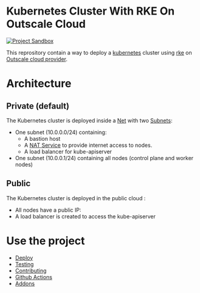 # Kubernetes Cluster With RKE On Outscale Cloud
[![Project Sandbox](https://docs.outscale.com/fr/userguide/_images/Project-Sandbox-yellow.svg)](https://docs.outscale.com/en/userguide/Open-Source-Projects.html)

This reprository contain a way to deploy a [kubernetes](https://kubernetes.io/) cluster using [rke](https://rancher.com/docs/rke/) on [Outscale cloud provider](https://outscale.com/).

# Architecture
## Private (default)
The Kubernetes cluster is deployed inside a [Net](https://wiki.outscale.net/display/EN/About+VPCs) with two [Subnets](https://wiki.outscale.net/display/EN/Getting+Information+About+Your+Subnets):
- One subnet (10.0.0.0/24) containing:
  - A bastion host
  - A [NAT Service](https://wiki.outscale.net/display/EN/About+NAT+Gateways) to provide internet access to nodes.
  - A load balancer for kube-apiserver
- One subnet (10.0.0.1/24) containing all nodes (control plane and worker nodes)

## Public
The Kubernetes cluster is deployed in the  public cloud :
- All nodes have a public IP:
- A load balancer is created to access the kube-apiserver

# Use the project

- [Deploy](deploy.md)
- [Testing](testing.md)
- [Contributing](contributing.md)
- [Github Actions](githubaction.md)
- [Addons](../addons/)
